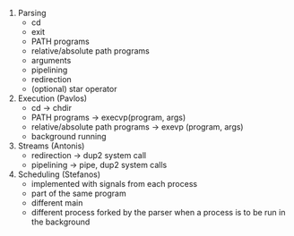 1. Parsing
    * cd
    * exit
    * PATH programs
    * relative/absolute path programs
    * arguments
    * pipelining
    * redirection
    * (optional) star operator
2. Execution (Pavlos)
    * cd -> chdir
    * PATH programs -> execvp(program, args)
    * relative/absolute path programs -> exevp (program, args)
    * background running
3. Streams (Antonis)
    * redirection -> dup2 system call
    * pipelining -> pipe, dup2 system calls
4. Scheduling (Stefanos)
    * implemented with signals from each process
    * part of the same program
    * different main
    * different process forked by the parser when a process is to be run in the background


